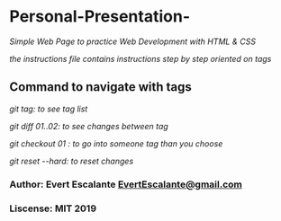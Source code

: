 # Personal-Presentation-
_Simple Web Page  to practice Web Development with  HTML &amp; CSS_

_the instructions file contains instructions step by step oriented on tags_

## Command to navigate with tags


_git tag: to see tag list_


_git diff 01..02: to see changes between tag_


_git checkout 01 : to go into someone tag than you choose_


_git reset --hard: to reset changes_


### Author: Evert Escalante EvertEscalante@gmail.com

### Liscense: MIT 2019
